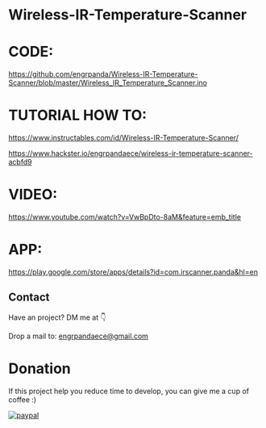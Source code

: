 # Wireless-IR-Temperature-Scanner

# CODE: 

https://github.com/engrpanda/Wireless-IR-Temperature-Scanner/blob/master/Wireless_IR_Temperature_Scanner.ino

# TUTORIAL HOW TO: 

https://www.instructables.com/id/Wireless-IR-Temperature-Scanner/

https://www.hackster.io/engrpandaece/wireless-ir-temperature-scanner-acbfd9

# VIDEO:
https://www.youtube.com/watch?v=VwBpDto-8aM&feature=emb_title


# APP:

https://play.google.com/store/apps/details?id=com.irscanner.panda&hl=en




## Contact
Have an project? DM me at 👇

Drop a mail to: engrpandaece@gmail.com

# Donation
If this project help you reduce time to develop, you can give me a cup of coffee :) 

[![paypal](https://www.paypalobjects.com/en_US/i/btn/btn_donateCC_LG.gif)](https://www.paypal.com/paypalme/engrpandaece)

